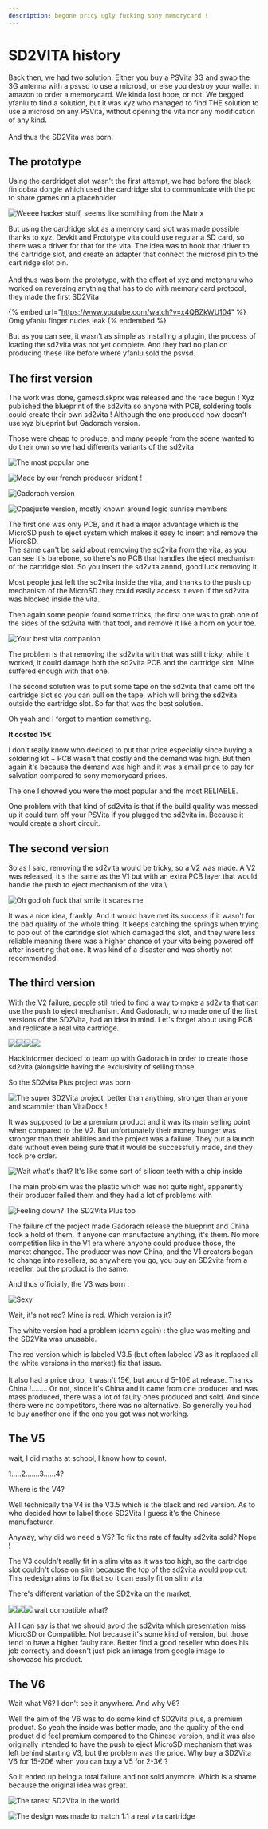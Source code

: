 ```yaml
---
description: begone pricy ugly fucking sony memorycard !
---
```


# SD2VITA history

Back then, we had two solution. Either you buy a PSVita 3G and swap the 3G antenna with a psvsd to use a microsd, or else you destroy your wallet in amazon to order a memorycard. We kinda lost hope, or not. We begged yfanlu to find a solution, but it was xyz who managed to find THE solution to use a microsd on any PSVita, without opening the vita nor any modification of any kind.\
\
And thus the SD2Vita was born.



## The prototype

Using the cardridget slot wasn't the first attempt, we had before the black fin cobra dongle which used the cardridge slot to communicate with the pc to share games on a placeholder&#x20;

![Weeee hacker stuff, seems like somthing from the Matrix](<../.gitbook/assets/image (33).png>)

But using the cardridge slot as a memory card slot was made possible thanks to xyz. Devkit and Prototype vita could use regular a SD card, so there was a driver for that for the vita. The idea was to hook that driver to the cartridge slot, and create an adapter that connect the microsd pin to the cart ridge slot pin. \
\
And thus was born the prototype, with the effort of xyz and motoharu who worked on reversing anything that has to do with memory card protocol, they made the first SD2Vita

{% embed url="https://www.youtube.com/watch?v=x4QBZkWU104" %}
Omg yfanlu finger nudes leak
{% endembed %}

But as you can see, it wasn't as simple as installing a plugin, the process of loading the sd2vita was not yet complete. And they had no plan on producing these like before where yfanlu sold the psvsd.

## The first version

The work was done, gamesd.skprx was released and the race begun ! Xyz published the blueprint of the sd2vita so anyone with PCB, soldering tools could create their own sd2vita ! Although the one produced now doesn't use xyz blueprint but Gadorach version.

Those were cheap to produce, and many people from the scene wanted to do their own so we had differents variants of the sd2vita&#x20;

![The most popular one](<../.gitbook/assets/image (25).png>)

![Made by our french producer srident !](<../.gitbook/assets/image (37).png>)

![Gadorach version](<../.gitbook/assets/image (36).png>)

![Cpasjuste version, mostly known around logic sunrise members](<../.gitbook/assets/image (29).png>)

The first one was only PCB, and it had a major advantage which is the MicroSD push to eject system which makes it easy to insert and remove the MicroSD.\
The same can't be said about removing the sd2vita from the vita, as you can see it's barebone, so there's no PCB that handles the eject mechanism of the cartridge slot. So you insert the sd2vita annnd, good luck removing it.&#x20;

Most people just left the sd2vita inside the vita, and thanks to the push up mechanism of the MicroSD they could easily access it even if the sd2vita was blocked inside the vita.&#x20;

Then again some people found some tricks, the first one was to grab one of the sides of the sd2vita with that tool, and remove it like a horn on your toe.

![Your best vita companion ](<../.gitbook/assets/image (35).png>)

The problem is that removing the sd2vita with that was still tricky, while it worked, it could damage both the sd2vita PCB and the cartridge slot. Mine suffered enough with that one.

The second solution was to put some tape on the sd2vita that came off the cartridge slot so you can pull on the tape, which will bring the sd2vita outside the cartridge slot. So far that was the best solution.



Oh yeah and I forgot to mention something.

**It costed 15€**

I don't really know who decided to put that price especially since buying a soldering kit + PCB wasn't that costly and the demand was high. But then again it's because the demand was high and it was a small price to pay for salvation compared to sony memorycard prices.



The one I showed you were the most popular and the most RELIABLE.

One problem with that kind of sd2vita is that if the build quality was messed up it could turn off your PSVita if you plugged the sd2vita in. Because it would create a short circuit.



## The second version

So as I said, removing the sd2vita would be tricky, so a V2 was made. A V2 was released, it's the same as the V1 but with an extra PCB layer that would handle the push to eject mechanism of the vita.\


![Oh god oh fuck that smile it scares me](<../.gitbook/assets/image (21).png>)

It was a nice idea, frankly. And it would have met its success if it wasn't for the bad quality of the whole thing. It keeps catching the springs when trying to pop out of the cartridge slot which damaged the slot, and they were less reliable meaning there was a higher chance of your vita being powered off after inserting that one. It was kind of a disaster and was shortly not recommended.

## The third version

With the V2 failure, people still tried to find a way to make a sd2vita that can use the push to eject mechanism. And Gadorach, who made one of the first versions of the SD2Vita, had an idea in mind. Let's forget about using PCB and replicate a real vita cartridge.

![](<../.gitbook/assets/image (28).png>)![](<../.gitbook/assets/image (26).png>)![](<../.gitbook/assets/image (20).png>)![](<../.gitbook/assets/image (39).png>)

HackInformer decided to team up with Gadorach in order to create those sd2vita (alongside having the exclusivity of selling those.

So the SD2vita Plus project was born

![The super SD2Vita project, better than anything, stronger than anyone and scammier than VitaDock !](<../.gitbook/assets/image (19).png>)

It was supposed to be a premium product and it was its main selling point when compared to the V2. But unfortunately their money hunger was stronger than their abilities and the project was a failure. They put a launch date without even being sure that it would be successfully made, and they took pre order.

![Wait what's that? It's like some sort of silicon teeth with a chip inside](<../.gitbook/assets/image (38).png>)

The main problem was the plastic which was not quite right, apparently their producer failed them and they had a lot of problems with

![Feeling down? The SD2Vita Plus too](<../.gitbook/assets/image (18).png>)

The failure of the project made Gadorach release the blueprint and China took a hold of them. If anyone can manufacture anything, it's them. No more competition like in the V1 era where anyone could produce those, the market changed. The producer was now China, and the V1 creators began to change into resellers, so anywhere you go, you buy an SD2vita from a reseller, but the product is the same.

And thus officially, the V3 was born :&#x20;

![Sexy](<../.gitbook/assets/image (30).png>)

Wait, it's not red? Mine is red. Which version is it?

The white version had a problem (damn again) : the glue was melting and the SD2Vita was unusable.&#x20;

The red version which is labeled V3.5 (but often labeled V3 as it replaced all the white versions in the market) fix that issue. \
\
It also had a price drop, it wasn't 15€, but around 5-10€ at release. Thanks China !........ Or not, since it's China and it came from one producer and was mass produced, there was a lot of faulty ones produced and sold. And since there were no competitors, there was no alternative. So generally you had to buy another one if the one you got was not working.

## The V5

wait, I did maths at school, I know how to count.

1.....2.......3......4?

Where is the V4?

Well technically the V4 is the V3.5 which is the black and red version. As to who decided how to label those SD2Vita I guess it's the Chinese manufacturer.

Anyway, why did we need a V5? To fix the rate of faulty sd2vita sold? Nope !

The V3 couldn't really fit in a slim vita as it was too high, so the cartridge slot couldn't close on slim because the top of the sd2vita would pop out. This redesign aims to fix that so it can easily fit on slim vita.

There's different variation of the SD2vita on the market,&#x20;

![](<../.gitbook/assets/image (23).png>)![](<../.gitbook/assets/image (24).png>)![](<../.gitbook/assets/image (22).png>) wait compatible what?



All I can say is that we should avoid the sd2vita which presentation miss MicroSD or Compatible. Not because it's some kind of version, but those tend to have a higher faulty rate. Better find a good reseller who does his job correctly and doesn't just pick an image from google image to showcase his product.



## The V6

Wait what V6? I don't see it anywhere. And why V6?

Well the aim of the V6 was to do some kind of SD2Vita plus, a premium product. So yeah the inside was better made, and the quality of the end product did feel premium compared to the Chinese version, and it was also originally intended to have the push to eject MicroSD mechanism that was left behind starting V3, but the problem was the price. Why buy a SD2Vita V6 for 15-20€ when you can buy a V5 for 2-3€ ?

So it ended up being a total failure and not sold anymore. Which is a shame because the original idea was great.

![The rarest SD2Vita in the world](<../.gitbook/assets/image (40).png>)

![The design was made to match 1:1 a real vita cartridge](<../.gitbook/assets/image (27).png>)




